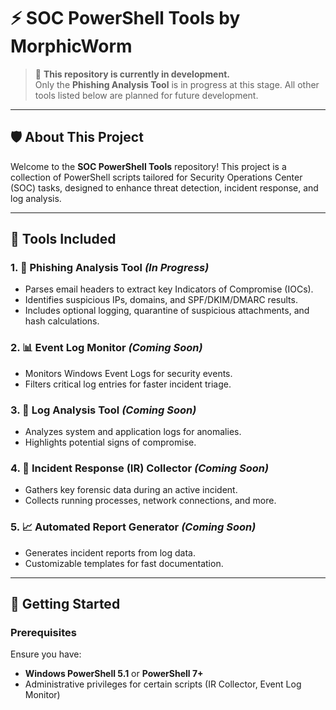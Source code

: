 # ⚡ SOC PowerShell Tools by MorphicWorm

> 🚧 **This repository is currently in development.**  
> Only the **Phishing Analysis Tool** is in progress at this stage. All other tools listed below are planned for future development.

---

## 🛡️ About This Project
Welcome to the **SOC PowerShell Tools** repository! This project is a collection of PowerShell scripts tailored for Security Operations Center (SOC) tasks, designed to enhance threat detection, incident response, and log analysis.

---

## 🚀 Tools Included

### 1. 📨 **Phishing Analysis Tool** _(In Progress)_
   - Parses email headers to extract key Indicators of Compromise (IOCs).
   - Identifies suspicious IPs, domains, and SPF/DKIM/DMARC results.
   - Includes optional logging, quarantine of suspicious attachments, and hash calculations.

### 2. 📊 **Event Log Monitor** _(Coming Soon)_
   - Monitors Windows Event Logs for security events.
   - Filters critical log entries for faster incident triage.

### 3. 📑 **Log Analysis Tool** _(Coming Soon)_
   - Analyzes system and application logs for anomalies.
   - Highlights potential signs of compromise.

### 4. 🚨 **Incident Response (IR) Collector** _(Coming Soon)_
   - Gathers key forensic data during an active incident.
   - Collects running processes, network connections, and more.

### 5. 📈 **Automated Report Generator** _(Coming Soon)_
   - Generates incident reports from log data.
   - Customizable templates for fast documentation.

---

## 🏁 Getting Started

### Prerequisites
Ensure you have:
- **Windows PowerShell 5.1** or **PowerShell 7+**
- Administrative privileges for certain scripts (IR Collector, Event Log Monitor)

